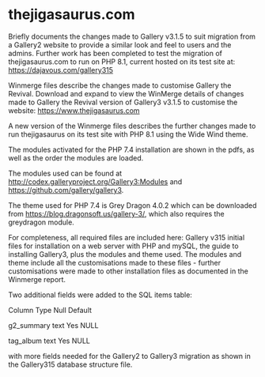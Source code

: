 # thejigasaurus.com

Briefly documents the changes made to Gallery v3.1.5 to suit migration from a Gallery2 website to provide a similar look and feel to users and the admins. Further work has been completed to test the migration of thejigasaurus.com to run on PHP 8.1, current hosted on its test site at: https://dajavous.com/gallery315

Winmerge files describe the changes made to customise Gallery the Revival. Download and expand to view the WinMerge details of changes made to Gallery the Revival version of Gallery3 v3.1.5 to customise the website: https://www.thejigasaurus.com

A new version of the Winmerge files describes the further changes made to run thejigasaurus on its test site with PHP 8.1 using the Wide Wind theme.

The modules activated for the PHP 7.4 installation are shown in the pdfs, as well as the order the modules are loaded. 

The modules used can be found at http://codex.galleryproject.org/Gallery3:Modules and https://github.com/gallery/gallery3. 

The theme used for PHP 7.4 is Grey Dragon 4.0.2 which can be downloaded from https://blog.dragonsoft.us/gallery-3/, which also requires the greydragon module.

For completeness, all required files are included here: Gallery v315 initial files for installation on a web server with PHP and mySQL, the guide to installing Gallery3, plus the modules and theme used. The modules and theme include all the customisations made to these files - further customisations were made to other installation files as documented in the Winmerge report. 

Two additional fields were added to the SQL items table:

Column	    Type	Null	Default

g2_summary	text	Yes	  NULL

tag_album	  text	Yes	  NULL

with more fields needed for the Gallery2 to Gallery3 migration as shown in the Gallery315 database structure file.
